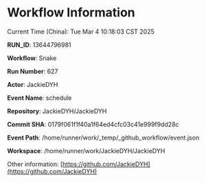 # Workflow Information

Current Time (China): Tue Mar  4 10:18:03 CST 2025  

**RUN_ID**: 13644796981  

**Workflow**: Snake  

**Run Number**: 627  

**Actor**: JackieDYH  

**Event Name**: schedule  

**Repository**: JackieDYH/JackieDYH  

**Commit SHA**: 0179f061f1f40a1f64ed4cfc03c41e999f9dd28c  

**Event Path**: /home/runner/work/_temp/_github_workflow/event.json  

**Workspace**: /home/runner/work/JackieDYH/JackieDYH  

Other information: [https://github.com/JackieDYH](https://github.com/JackieDYH)
